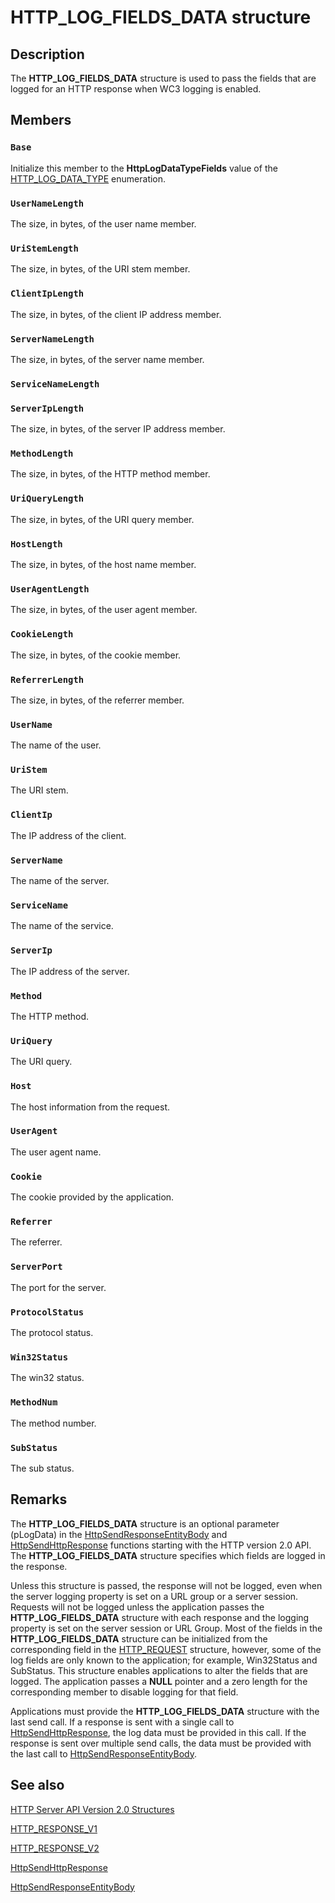 # HTTP_LOG_FIELDS_DATA structure

## Description

The **HTTP_LOG_FIELDS_DATA** structure is used to pass the fields that are logged for an HTTP response when WC3 logging is enabled.

## Members

### `Base`

Initialize this member to the **HttpLogDataTypeFields** value of the [HTTP_LOG_DATA_TYPE](https://learn.microsoft.com/windows/desktop/api/http/ne-http-http_log_data_type) enumeration.

### `UserNameLength`

The size, in bytes, of the user name member.

### `UriStemLength`

The size, in bytes, of the URI stem member.

### `ClientIpLength`

The size, in bytes, of the client IP address member.

### `ServerNameLength`

The size, in bytes, of the server name member.

### `ServiceNameLength`

### `ServerIpLength`

The size, in bytes, of the server IP address member.

### `MethodLength`

The size, in bytes, of the HTTP method member.

### `UriQueryLength`

The size, in bytes, of the URI query member.

### `HostLength`

The size, in bytes, of the host name member.

### `UserAgentLength`

The size, in bytes, of the user agent member.

### `CookieLength`

The size, in bytes, of the cookie member.

### `ReferrerLength`

The size, in bytes, of the referrer member.

### `UserName`

The name of the user.

### `UriStem`

The URI stem.

### `ClientIp`

The IP address of the client.

### `ServerName`

The name of the server.

### `ServiceName`

The name of the service.

### `ServerIp`

The IP address of the server.

### `Method`

The HTTP method.

### `UriQuery`

The URI query.

### `Host`

The host information from the request.

### `UserAgent`

The user agent name.

### `Cookie`

The cookie provided by the application.

### `Referrer`

The referrer.

### `ServerPort`

The port for the server.

### `ProtocolStatus`

The protocol status.

### `Win32Status`

The win32 status.

### `MethodNum`

The method number.

### `SubStatus`

The sub status.

## Remarks

The **HTTP_LOG_FIELDS_DATA** structure is an optional parameter (pLogData) in the [HttpSendResponseEntityBody](https://learn.microsoft.com/windows/desktop/api/http/nf-http-httpsendresponseentitybody) and [HttpSendHttpResponse](https://learn.microsoft.com/windows/desktop/api/http/nf-http-httpsendhttpresponse) functions starting with the HTTP version 2.0 API. The **HTTP_LOG_FIELDS_DATA** structure specifies which fields are logged in the response.

Unless this structure is passed, the response will not be logged, even when the server logging property is set on a URL group or a server session. Requests will not be logged unless the application passes the **HTTP_LOG_FIELDS_DATA** structure with each response and the logging property is set on the server session or URL Group. Most of the fields in the **HTTP_LOG_FIELDS_DATA** structure can be initialized from the corresponding field in the [HTTP_REQUEST](https://learn.microsoft.com/previous-versions/windows/desktop/legacy/aa364545(v=vs.85)) structure, however, some of the log fields are only known to the application; for example, Win32Status and SubStatus. This structure enables applications to alter the fields that are logged. The application passes a **NULL** pointer and a zero length for the corresponding member to disable logging for that field.

 Applications must provide the **HTTP_LOG_FIELDS_DATA** structure with the last send call. If a response is sent with a single call to [HttpSendHttpResponse](https://learn.microsoft.com/windows/desktop/api/http/nf-http-httpsendhttpresponse), the log data must be provided in this call. If the response is sent over multiple send calls, the data must be provided with the last call to [HttpSendResponseEntityBody](https://learn.microsoft.com/windows/desktop/api/http/nf-http-httpsendresponseentitybody).

## See also

[HTTP Server API Version 2.0 Structures](https://learn.microsoft.com/windows/desktop/Http/http-server-api-version-2-0-structures)

[HTTP_RESPONSE_V1](https://learn.microsoft.com/windows/desktop/api/http/ns-http-http_response_v1)

[HTTP_RESPONSE_V2](https://learn.microsoft.com/windows/desktop/api/http/ns-http-http_response_v2)

[HttpSendHttpResponse](https://learn.microsoft.com/windows/desktop/api/http/nf-http-httpsendhttpresponse)

[HttpSendResponseEntityBody](https://learn.microsoft.com/windows/desktop/api/http/nf-http-httpsendresponseentitybody)
